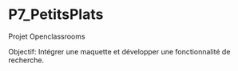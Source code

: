 # P7_PetitsPlats

Projet Openclassrooms

Objectif: Intégrer une maquette et développer une fonctionnalité de recherche.
